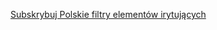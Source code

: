 <a href="abp:subscribe?location=https%3A%2F%2Fraw.githubusercontent.com%2FPolishFiltersTeam%2FPolishAnnoyanceFilters%2Fmaster%2FPPB.txt&amp;title=Polish%20Annoyance%20Filters&amp;requiresLocation=https%3A%2F%2Fraw.githubusercontent.com%2FMajkiIT%2Fpolish-ads-filter%2Fmaster%2Fcookies_filters%2Fadblock_cookies.txt&amp;requiresTitle=Polish%20Cookies%20Filters">Subskrybuj Polskie filtry elementów irytujących</a>

